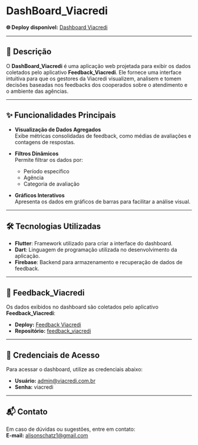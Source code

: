 # DashBoard_Viacredi  

**🌐 Deploy disponível:** [Dashboard Viacredi](https://dashboard-viacredi.vercel.app)  

---

## 📖 **Descrição**  

O **DashBoard_Viacredi** é uma aplicação web projetada para exibir os dados coletados pelo aplicativo **Feedback_Viacredi**. Ele fornece uma interface intuitiva para que os gestores da Viacredi visualizem, analisem e tomem decisões baseadas nos feedbacks dos cooperados sobre o atendimento e o ambiente das agências.  

---

## ✨ **Funcionalidades Principais**  

- **Visualização de Dados Agregados**  
  Exibe métricas consolidadas de feedback, como médias de avaliações e contagens de respostas.  

- **Filtros Dinâmicos**  
  Permite filtrar os dados por:  
  - Período específico  
  - Agência  
  - Categoria de avaliação  

- **Gráficos Interativos**  
  Apresenta os dados em gráficos de barras para facilitar a análise visual.  

---

## 🛠️ **Tecnologias Utilizadas**  

- **Flutter**: Framework utilizado para criar a interface do dashboard.  
- **Dart**: Linguagem de programação utilizada no desenvolvimento da aplicação.  
- **Firebase**: Backend para armazenamento e recuperação de dados de feedback.  

---

## 📱 **Feedback_Viacredi**  

Os dados exibidos no dashboard são coletados pelo aplicativo **Feedback_Viacredi**:  
- **Deploy:** [Feedback Viacredi](https://feedback-viacredi.vercel.app)  
- **Repositório:** [feedback_viacredi](https://github.com/alisonschatz/feedback_viacredi)  

---

## 🔑 **Credenciais de Acesso**  

Para acessar o dashboard, utilize as credenciais abaixo:  
- **Usuário:** admin@viacredi.com.br  
- **Senha:** viacredi  

---

## 📬 **Contato**  

Em caso de dúvidas ou sugestões, entre em contato:  
**E-mail:** alisonschatz1@gmail.com  
